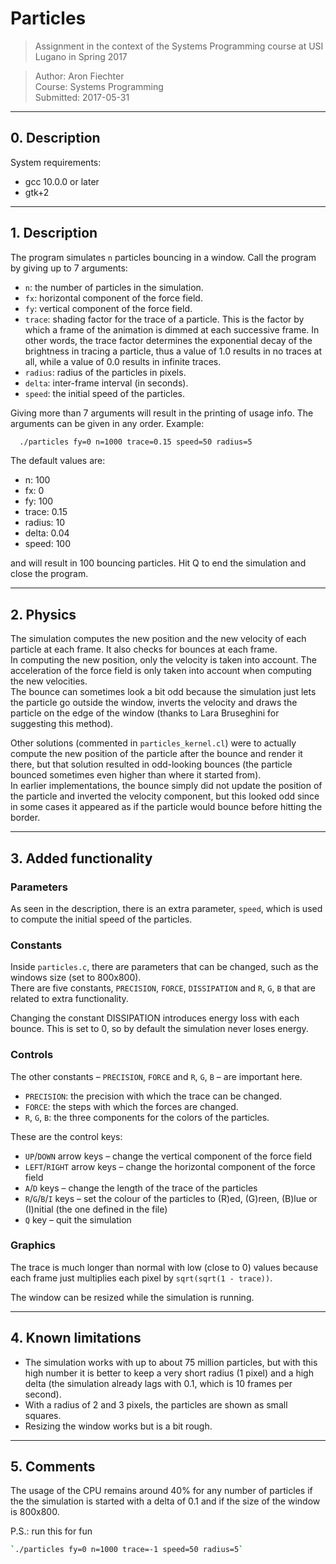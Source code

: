 # Particles
> Assignment in the context of the Systems Programming course at USI Lugano in Spring 2017

> Author: Aron Fiechter\
> Course: Systems Programming\
> Submitted: 2017-05-31

____
## 0. Description

System requirements:
- gcc 10.0.0 or later
- gtk+2

____
## 1. Description

The program simulates `n` particles bouncing in a window.
Call the program by giving up to 7 arguments:
 - `n`: the number of particles in the simulation.
 - `fx`: horizontal component of the force field.
 - `fy`: vertical component of the force field.
 - `trace`: shading factor for the trace of a particle. This is the factor by
   which a frame of the animation is dimmed at each successive frame. In other
   words, the trace factor determines the exponential decay of the brightness
   in tracing a particle, thus a value of 1.0 results in no traces at all,
   while a value of 0.0 results in infinite traces.
 - `radius`: radius of the particles in pixels.
 - `delta`: inter-frame interval (in seconds).
 - `speed`: the initial speed of the particles.

Giving more than 7 arguments will result in the printing of usage info.
The arguments can be given in any order. Example:
```bash
  ./particles fy=0 n=1000 trace=0.15 speed=50 radius=5
```

The default values are:
 - n: 100
 - fx: 0
 - fy: 100
 - trace: 0.15
 - radius: 10
 - delta: 0.04
 - speed: 100

and will result in 100 bouncing particles.
Hit Q to end the simulation and close the program.


---
## 2. Physics

The simulation computes the new position and the new velocity of each particle at each frame. It also checks for bounces at each frame.\
In computing the new position, only the velocity is taken into account. The acceleration of the force field is only taken into account when computing the
new velocities.\
The bounce can sometimes look a bit odd because the simulation just lets the
particle go outside the window, inverts the velocity and draws the particle on
the edge of the window (thanks to Lara Bruseghini for suggesting this method).

Other solutions (commented in `particles_kernel.cl`) were to actually compute the new position of the particle after the bounce and render it there, but that solution resulted in odd-looking bounces (the particle bounced sometimes even higher than where it started from).\
In earlier implementations, the bounce simply did not update the position of the particle and inverted the velocity component, but this looked odd since in some cases it appeared as if the particle would bounce before hitting the border.

---
## 3. Added functionality

### Parameters
As seen in the description, there is an extra parameter, `speed`, which is used to compute the initial speed of the particles.

### Constants
Inside `particles.c`, there are parameters that can be changed, such as the windows size (set to 800x800).\
There are five constants, `PRECISION`, `FORCE`, `DISSIPATION` and `R`, `G`, `B` that are related to extra functionality.

Changing the constant DISSIPATION introduces energy loss with each bounce. This is set to 0, so by default the simulation never loses energy.

### Controls
The other constants &ndash; `PRECISION`, `FORCE` and `R`, `G`, `B` &ndash; are important here.
 - `PRECISION`: the precision with which the trace can be changed.
 - `FORCE`: the steps with which the forces are changed.
 - `R`, `G`, `B`: the three components for the colors of the particles.

These are the control keys:
 - `UP`/`DOWN` arrow keys &ndash; change the vertical component of the force field
 - `LEFT`/`RIGHT` arrow keys &ndash; change the horizontal component of the force field
 - `A`/`D` keys &ndash; change the length of the trace of the particles
 - `R`/`G`/`B`/`I` keys &ndash; set the colour of the particles to (R)ed, (G)reen, (B)lue or (I)nitial (the one defined in the file)
 - `Q` key &ndash; quit the simulation

### Graphics
The trace is much longer than normal with low (close to 0) values because each frame just multiplies each pixel by `sqrt(sqrt(1 - trace))`.

The window can be resized while the simulation is running.

---
## 4. Known limitations

 - The simulation works with up to about 75 million particles, but with this high number it is better to keep a very short radius (1 pixel) and a high delta (the simulation already lags with 0.1, which is 10 frames per second).
 - With a radius of 2 and 3 pixels, the particles are shown as small squares.
 - Resizing the window works but is a bit rough.


__________
## 5. Comments

The usage of the CPU remains around 40% for any number of particles if the the simulation is started with a delta of 0.1 and if the size of the window is 800x800.

P.S.: run this for fun
```bash
`./particles fy=0 n=1000 trace=-1 speed=50 radius=5`
```
